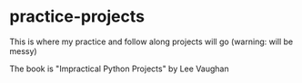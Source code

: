 # practice-projects
This is where my practice and follow along projects will go (warning: will be messy)

The book is "Impractical Python Projects" by Lee Vaughan
